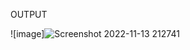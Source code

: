 OUTPUT

![image]![Screenshot 2022-11-13 212741](https://user-images.githubusercontent.com/57668125/201531983-97faaf25-e037-4399-aafa-ab959689e8a6.jpg)
